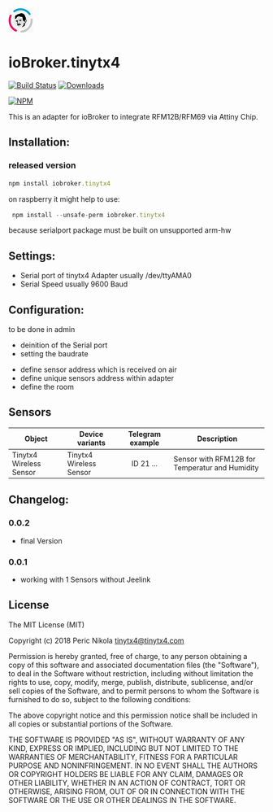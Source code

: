 ![Logo](admin/tinytx4.png)
# ioBroker.tinytx4
[![Build Status](https://travis-ci.org/PericNikola/ioBroker.tinytx4.svg?branch=master)](https://travis-ci.org/PericNikola/ioBroker.tinytx4)
[![Downloads](https://img.shields.io/npm/dm/iobroker.tinytx4.svg)](https://www.npmjs.com/package/iobroker.tinytx4)

[![NPM](https://nodei.co/npm/iobroker.tinytx4.png?downloads=true)](https://nodei.co/npm/iobroker.tinytx4/)

This is an adapter for ioBroker to integrate RFM12B/RFM69 via Attiny Chip.

## Installation:
### released version
```javascript
npm install iobroker.tinytx4
```
on raspberry it might help to use:
```javascript
 npm install --unsafe-perm iobroker.tinytx4
 ```
 because serialport package must be built on unsupported arm-hw 

## Settings:
- Serial port of tinytx4 Adapter usually /dev/ttyAMA0
- Serial Speed usually 9600 Baud

## Configuration:
to be done in admin
* deinition of the Serial port
* setting the baudrate
- define sensor address which is received on air
- define unique sensors address within adapter 
- define the room

## Sensors
|Object|Device variants|Telegram example|Description|
|--------|-------|:-:|--------|
|Tinytx4 Wireless Sensor|Tinytx4 Wireless Sensor|ID 21 ...|Sensor with RFM12B for Temperatur and Humidity|


## Changelog:

### 0.0.2
* final Version
### 0.0.1
* working with 1 Sensors without Jeelink

## License
The MIT License (MIT)

Copyright (c) 2018 Peric Nikola <tinytx4@tinytx4.com>

Permission is hereby granted, free of charge, to any person obtaining a copy
of this software and associated documentation files (the "Software"), to deal
in the Software without restriction, including without limitation the rights
to use, copy, modify, merge, publish, distribute, sublicense, and/or sell
copies of the Software, and to permit persons to whom the Software is
furnished to do so, subject to the following conditions:

The above copyright notice and this permission notice shall be included in
all copies or substantial portions of the Software.

THE SOFTWARE IS PROVIDED "AS IS", WITHOUT WARRANTY OF ANY KIND, EXPRESS OR
IMPLIED, INCLUDING BUT NOT LIMITED TO THE WARRANTIES OF MERCHANTABILITY,
FITNESS FOR A PARTICULAR PURPOSE AND NONINFRINGEMENT. IN NO EVENT SHALL THE
AUTHORS OR COPYRIGHT HOLDERS BE LIABLE FOR ANY CLAIM, DAMAGES OR OTHER
LIABILITY, WHETHER IN AN ACTION OF CONTRACT, TORT OR OTHERWISE, ARISING FROM,
OUT OF OR IN CONNECTION WITH THE SOFTWARE OR THE USE OR OTHER DEALINGS IN
THE SOFTWARE.
